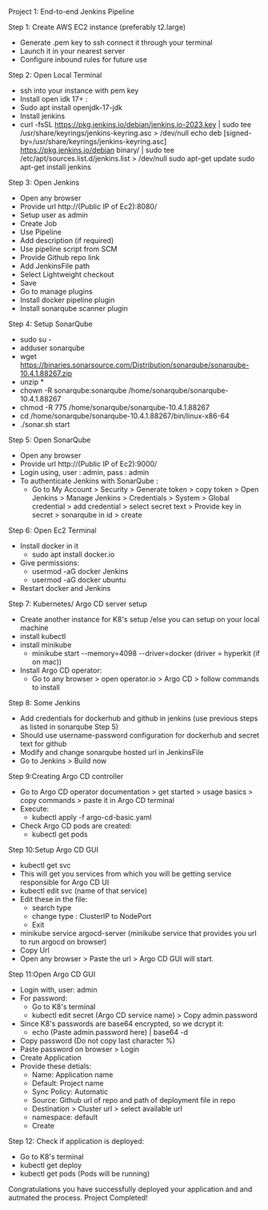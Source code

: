 Project 1: End-to-end Jenkins Pipeline

Step 1: Create AWS EC2 instance (preferably t2.large)
- Generate .pem key to ssh connect it through your terminal
- Launch it in your nearest server
- Configure inbound rules for future use

Step 2: Open Local Terminal
- ssh into your instance with pem key
- Install open idk 17+ :
- Sudo apt install openjdk-17-jdk
- Install jenkins 
- curl -fsSL https://pkg.jenkins.io/debian/jenkins.io-2023.key | sudo tee \
  /usr/share/keyrings/jenkins-keyring.asc > /dev/null
echo deb [signed-by=/usr/share/keyrings/jenkins-keyring.asc] \
  https://pkg.jenkins.io/debian binary/ | sudo tee \
  /etc/apt/sources.list.d/jenkins.list > /dev/null
sudo apt-get update
sudo apt-get install jenkins

Step 3: Open Jenkins
- Open any browser
- Provide url http://(Public IP of Ec2):8080/
- Setup user as admin
- Create Job
- Use Pipeline
- Add description (if required)
- Use pipeline script from SCM
- Provide Github repo link
- Add JenkinsFile path
- Select Lightweight checkout
- Save
- Go to manage plugins
- Install docker pipeline plugin
- Install sonarqube scanner plugin

Step 4: Setup SonarQube
- sudo su -
- adduser sonarqube
- wget https://binaries.sonarsource.com/Distribution/sonarqube/sonarqube-10.4.1.88267.zip
- unzip *
- chown -R sonarqube:sonarqube /home/sonarqube/sonarqube-10.4.1.88267
- chmod -R 775 /home/sonarqube/sonarqube-10.4.1.88267
- cd /home/sonarqube/sonarqube-10.4.1.88267/bin/linux-x86-64
- ./sonar.sh start

Step 5: Open SonarQube
- Open any browser
- Provide url http://(Public IP of Ec2):9000/
- Login using, user : admin, pass : admin
- To authenticate Jenkins with SonarQube :
  * Go to My Account > Security > Generate token > copy token > Open Jenkins > Manage Jenkins > Credentials > System > Global credential > add credential > select secret text > Provide key in secret > sonarqube in id > create

Step 6: Open Ec2 Terminal
- Install docker in it
  * sudo apt install docker.io
- Give permissions:
  * usermod -aG docker Jenkins
  * usermod -aG docker ubuntu
- Restart docker and Jenkins

Step 7: Kubernetes/ Argo CD server setup
- Create another instance for K8's setup /else you can setup on your local machine
- install kubectl
- install minikube
  * minikube start --memory=4098 --driver=docker (driver = hyperkit (if on mac))
- Install Argo CD operator:
  * Go to any browser > open operator.io > Argo CD > follow commands to install

Step 8: Some Jenkins 
- Add credentials for dockerhub and github in jenkins (use previous steps as listed in sonarqube Step 5)
- Should use username-password configuration for dockerhub and secret text for github
- Modify and change sonarqube hosted url in JenkinsFile
- Go to Jenkins > Build now

Step 9:Creating Argo CD controller
- Go to Argo CD operator documentation > get started > usage basics > copy commands > paste it in Argo CD terminal
- Execute:
  * kubectl apply -f argo-cd-basic.yaml
- Check Argo CD pods are created:
  * kubectl get pods 

Step 10:Setup Argo CD GUI
- kubectl get svc
- This will get you services from which you will be getting service responsible for Argo CD UI
- kubectl edit svc (name of that service)
- Edit these in the file:
  * search type
  * change type : ClusterIP to NodePort
  * Exit
- minikube service argocd-server (minikube service that provides you url to run argocd on browser)
- Copy Url 
- Open any browser > Paste the url > Argo CD GUI will start.

Step 11:Open Argo CD GUI
- Login with, user: admin
- For password:
  * Go to K8's terminal
  * kubectl edit secret (Argo CD service name) > Copy admin.password
- Since K8's passwords are base64 encrypted, so we dcrypt it:
  * echo (Paste admin.password here) | base64 -d 
- Copy password (Do not copy last character %)
- Paste password on browser > Login
- Create Application
- Provide these detials:
  * Name: Application name
  * Default: Project name
  * Sync Policy: Automatic
  * Source: Github url of repo and path of deployment file in repo
  * Destination > Cluster url > select available url
  * namespace: default
  * Create
  
Step 12: Check if application is deployed: 
- Go to K8's terminal
- kubectl get deploy
- kubectl get pods (Pods will be running)

Congratulations you have successfully deployed your application and and autmated the process.
Project Completed!























    

